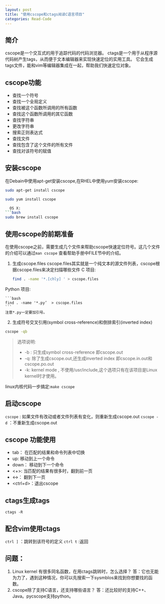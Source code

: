 ```yaml
---
layout: post
title: "使用cscope和ctags阅读C语言项目"
categories: Read-Code
---
```


## 简介
cscope是一个交互式的用于追踪代码的代码浏览器。
ctags是一个用于从程序源代码树产生tags，从而便于文本编辑器来实现快速定位的实用工具。
它会生成tags文件，能和vim等编辑器集成在一起，帮助我们快速定位对象。

## cscope功能
- 查找一个符号
- 查找一个全局定义
- 查找被这个函数所调用的所有函数
- 查找这个函数所调用的其它函数
- 查找字符串
- 更改字符串
- 搜索正则表达式
- 查找文件
- 查找包含了这个文件的所有文件
- 查找对该符号的赋值

## 安装cscope
  在Debain中使用apt-get安装cscope,在RHEL中使用yum安装cscope:

```bash
sudo apt-get install cscope
```

```bash
sudo yum install cscope

  OS X:
```bash
sudo brew install cscope
```

##  使用cscope的前期准备
在使用cscope之前，需要生成几个文件来帮助cscope快速定位符号。这几个文件的介绍可以通过`man cscope`
查看帮助手册中FILE节中的介绍。
1. 生成cscope.files
cscope.files其实就是一个纯文本的源文件列表，cscope根据cscope.files来决定扫描哪些文件
C 项目:

	```bash
	find . -name '*.[chly] ' > cscope.files
	```
Python 项目:   

	```bash
	find . -name '*.py’  > cscope.files   
	```
	注意*.py一定要加引号。

2. 生成符号交叉引用(symbol cross-reference)和倒排索引(inverted index)

```bash
cscope -qb
```

> 选项说明:
> - \-b : 只生成symbol cross-reference 即cscope.out
> - \-q: 除了生成cscope.out,还生成inverted index 即cscope.in.out和cscope.po.out
> - \-k:  kernel mode , 不使用/usr/include,这个选项只有在该项目是Linux kernel时才使用。

linux内核代码一步搞定:`make cscope`

## 启动cscope
`cscope`   : 如果文件有改动或者文件列表有变化，则重新生成cscope.out
`cscope -d`  ：不重新生成cscope.out

## cscope 功能使用
- tab：  在匹配的结果和命令列表中切换
- up:    移动到上一个命令
- down： 移动到下一个命令
- <+>:     当匹配的结果有很多时，翻到前一页
- <->：    翻到下一页
- <ctrl+d>：退出cscope

## ctags生成tags
`ctags -R`

## 配合vim使用ctags
`ctrl ]` ：跳转到该符号的定义
`ctrl t` :返回

## 问题：
1. Linux kernel 有很多同名函数，在用ctags跳转时，怎么选择？
答：它也无能为力了，遇到这种情况，你可以先搜索一下sysmblos来找到你想要找的函数。
2. cscope除了支持C语言，还支持哪些语言？
答：还比较好的支持C++、Java。pycscope支持python。
